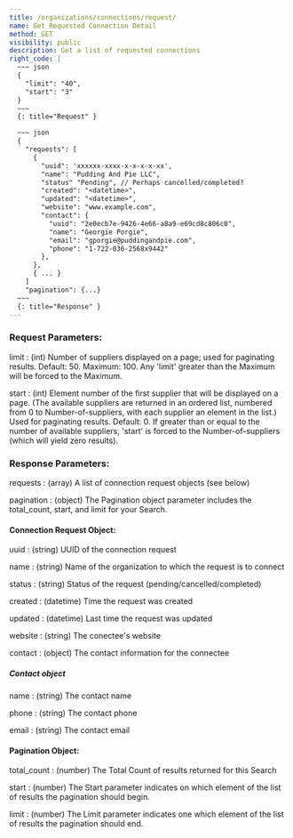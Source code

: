 ```yaml
---
title: /organizations/connections/request/
name: Get Requested Connection Detail
method: GET
visibility: public
description: Get a list of requested connections
right_code: |
  ~~~ json
  {
    "limit": "40",
    "start": "3"
  }
  ~~~
  {: title="Request" }

  ~~~ json
  {
    "requests": [
      {
        "uuid": 'xxxxxx-xxxx-x-x-x-x-xx',
        "name": "Pudding And Pie LLC",
        "status" "Pending", // Perhaps cancelled/completed?
        "created": "<datetime>",
        "updated": "<datetime>",
        "website": "www.example.com",
        "contact": {
          "uuid": "2e0ecb7e-9426-4e66-a8a9-e69cd8c806c0",
          "name": "Georgie Porgie",
          "email": "gporgie@puddingandpie.com",
          "phone": "1-722-036-2568x9442"
        },
      },
      { ... }
    ]
    "pagination": {...}
  ~~~
  {: title="Response" }
---
```


### Request Parameters:

limit
: (int) Number of suppliers displayed on a page; used for paginating results. Default: 50. Maximum: 100. Any 'limit' greater than the Maximum will be forced to the Maximum.

start
: (int) Element number of the first supplier that will be displayed on a page. (The available suppliers are returned in an ordered list, numbered from 0 to Number-of-suppliers, with each supplier an element in the list.) Used for paginating results. Default: 0. If greater than or equal to the number of available suppliers, 'start' is forced to the Number-of-suppliers (which will yield zero results).

### Response Parameters:

requests
: (array) A list of connection request objects (see below)

pagination
: (object) The Pagination object parameter includes the total_count, start, and limit for your Search.


#### Connection Request Object:

uuid
: (string) UUID of the connection request

name
: (string) Name of the organization to which the request is to connect

status
: (string) Status of the request (pending/cancelled/completed)

created
: (datetime) Time the request was created

updated
: (datetime) Last time the request was updated

website
: (string) The conectee's website

contact
: (object) The contact information for the connectee


<!-- TODO: turn this block into: {% include objects/contact.md %} -->
##### Contact object

name
: (string) The contact name

phone
: (string) The contact phone

email
: (string) The contact email

<!-- TODO: turn this block into: {% include objects/pagination.md %} -->
#### Pagination Object:

total_count
: (number) The Total Count of results returned for this Search

start
: (number) The Start parameter indicates on which element of the list of results the pagination should begin.

limit
: (number) The Limit parameter indicates one which element of the list of results the pagination should end.

